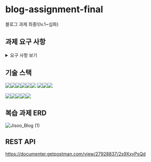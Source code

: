 # blog-assignment-final
블로그 과제 최종!(lv.1~심화)

## 과제 요구 사항
<details>
  <summary>요구 사항 보기</summary>
  <br>
  < 복습 과제 >
  <br><br>
  ✔ 회원가입, 로그인
  
  ✔ 게시글 CRUD
  
  ✔ 댓글 CRUD

  < 심화 과제 >
  
  - [ ] 예외 공통화 처리( @RestControllerAdvice )
  - [ ] CustomException 정의 및 SpringAOP 적용
  - [ ] QueryDSL 사용하여 검색 기능 만들기
  - [ ] Pageable을 사용하여 페이징 및 정렬 기능 만들기
  - [ ] Controller 테스트 코드 작성하기
  - [ ] Service 테스트 코드 작성하기
  - [ ] Repository 테스트 코드 작성하기
  - [ ] AWS S3 이용해 이미지 업로드 기능 구현
  - [ ] AWS EC2 이용해 애플리케이션.jar 파일 배포

</details>

## 기술 스택

<img src="https://img.shields.io/badge/java-007396?style=for-the-badge&logo=OpenJDK&logoColor=white"><img src="https://img.shields.io/badge/spring-6DB33F?style=for-the-badge&logo=spring&logoColor=white"><img src="https://img.shields.io/badge/Spring Boot-6DB33F?style=for-the-badge&logo=springboot&logoColor=white"><img src="https://img.shields.io/badge/Spring Security-6DB33F?style=for-the-badge&logo=springsecurity&logoColor=white"><img src="https://img.shields.io/badge/Spring Data JPA-6DB33F?style=for-the-badge&logo=&logoColor=white"><img src="https://img.shields.io/badge/gradle-02303A?style=for-the-badge&logo=gradle&logoColor=white">
<img src="https://img.shields.io/badge/mysql-4479A1?style=for-the-badge&logo=mysql&logoColor=white"><img src="https://img.shields.io/badge/JWT-000000?style=for-the-badge&logo=jsonwebtokens&logoColor=white"><img src="https://img.shields.io/badge/Hibernate-59666C?style=for-the-badge&logo=hibernate&logoColor=white">
<br>

<img src="https://img.shields.io/badge/IntelliJ IDEA-000000?style=for-the-badge&logo=IntelliJ IDEA&logoColor=white"><img src="https://img.shields.io/badge/github-181717?style=for-the-badge&logo=github&logoColor=white"><img src="https://img.shields.io/badge/git-F05032?style=for-the-badge&logo=git&logoColor=white"><img src="https://img.shields.io/badge/Slack-4A154B?style=for-the-badge&logo=Slack&logoColor=white"><img src="https://img.shields.io/badge/Postman-FF6C37?style=for-the-badge&logo=postman&logoColor=white">

## 복습 과제 ERD

![Jisoo_Blog (1)](https://github.com/JisooPyo/blog-assignment-final/assets/130378232/f8cd9a28-a846-417a-8d6b-d2cca3d06669)

## REST API

https://documenter.getpostman.com/view/27928837/2s9XxyPsQd
